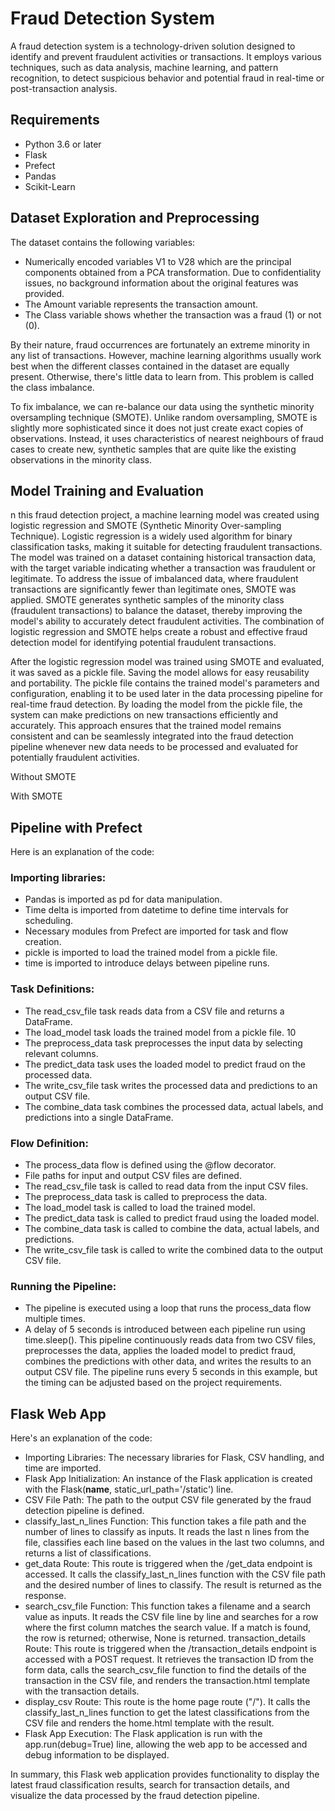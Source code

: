 # Fraud Detection System

A fraud detection system is a technology-driven solution designed to identify and 
prevent fraudulent activities or transactions. It employs various techniques, such 
as data analysis, machine learning, and pattern recognition, to detect suspicious 
behavior and potential fraud in real-time or post-transaction analysis. 

## Requirements
- Python 3.6 or later 
- Flask 
- Prefect 
- Pandas 
- Scikit-Learn

## Dataset Exploration and Preprocessing
The dataset contains the following variables:
- Numerically encoded variables V1 to V28 which are the principal components obtained from a PCA transformation. Due to confidentiality issues, no background information about the original features was provided.
- The Amount variable represents the transaction amount.
- The Class variable shows whether the transaction was a fraud (1) or not (0).

By their nature, fraud occurrences are fortunately an extreme minority in any list of transactions. However, machine learning algorithms usually work best when the different classes contained in the dataset are equally present. Otherwise, there's little data to learn from. This problem is called the class imbalance.

To fix imbalance, we can re-balance our data using the synthetic minority oversampling technique (SMOTE). Unlike random oversampling, SMOTE is slightly more sophisticated since it does not just create exact copies of observations. Instead, it uses characteristics of nearest neighbours of fraud cases to create new, synthetic samples that are quite like the existing observations in the minority class.

## Model Training and Evaluation
n this fraud detection project, a machine learning model was created using logistic regression and SMOTE (Synthetic Minority Over-sampling Technique). Logistic regression is a widely used algorithm for binary classification tasks, making it suitable for detecting fraudulent transactions. The model was trained on a dataset containing historical transaction data, with the target variable indicating whether a transaction was fraudulent or legitimate. To address the issue of imbalanced data, where fraudulent transactions are significantly fewer than legitimate ones, SMOTE was applied. SMOTE generates synthetic samples of the minority class (fraudulent transactions) to balance the dataset, thereby improving the model's ability to accurately detect fraudulent activities. The combination of logistic regression and SMOTE helps create a robust and effective fraud detection model for identifying potential fraudulent transactions.

After the logistic regression model was trained using SMOTE and evaluated, it was saved as a pickle file. Saving the model allows for easy reusability and portability. The pickle file contains the trained model's parameters and configuration, enabling it to be used later in the data processing pipeline for real-time fraud detection. By loading the model from the pickle file, the system can make predictions on new transactions efficiently and accurately. This approach ensures that the trained model remains consistent and can be seamlessly
integrated into the fraud detection pipeline whenever new data needs to be processed and evaluated for potentially fraudulent activities.

Without SMOTE


With SMOTE

## Pipeline with Prefect

Here is an explanation of the code:
### Importing libraries:
- Pandas is imported as pd for data manipulation.
- Time delta is imported from datetime to define time intervals for scheduling.
- Necessary modules from Prefect are imported for task and flow creation.
- pickle is imported to load the trained model from a pickle file.
- time is imported to introduce delays between pipeline runs.
### Task Definitions:
- The read_csv_file task reads data from a CSV file and returns a DataFrame.
- The load_model task loads the trained model from a pickle file.
10
- The preprocess_data task preprocesses the input data by selecting relevant columns.
- The predict_data task uses the loaded model to predict fraud on the processed data.
- The write_csv_file task writes the processed data and predictions to an output CSV file.
- The combine_data task combines the processed data, actual labels, and predictions into a single DataFrame.
### Flow Definition:
- The process_data flow is defined using the @flow decorator.
- File paths for input and output CSV files are defined.
- The read_csv_file task is called to read data from the input CSV files.
- The preprocess_data task is called to preprocess the data.
- The load_model task is called to load the trained model.
- The predict_data task is called to predict fraud using the loaded model.
- The combine_data task is called to combine the data, actual labels, and predictions.
- The write_csv_file task is called to write the combined data to the output CSV file.
### Running the Pipeline:
- The pipeline is executed using a loop that runs the process_data flow multiple times.
- A delay of 5 seconds is introduced between each pipeline run using time.sleep().
This pipeline continuously reads data from two CSV files, preprocesses the data, applies the loaded model to predict fraud, combines the predictions with other data, and writes the results to an output CSV file. The pipeline runs every 5 seconds in this example, but the timing can be adjusted based on the project requirements.


## Flask Web App

Here's an explanation of the code:
- Importing Libraries: The necessary libraries for Flask, CSV handling, and time are imported.
- Flask App Initialization: An instance of the Flask application is created with the Flask(__name__, static_url_path='/static') line.
- CSV File Path: The path to the output CSV file generated by the fraud detection pipeline is defined.
- classify_last_n_lines Function: This function takes a file path and the number of lines to classify as inputs. It reads the last n lines from the file, classifies each line based on the values in the last two columns, and returns a list of classifications.
- get_data Route: This route is triggered when the /get_data endpoint is accessed. It calls the classify_last_n_lines function with the CSV file path and the desired number of lines to classify. The result is returned as the response.
- search_csv_file Function: This function takes a filename and a search value as inputs. It reads the CSV file line by line and searches for a row where the first column matches the search value. If a match is found, the row is returned; otherwise, None is returned.
transaction_details Route: This route is triggered when the /transaction_details endpoint is accessed with a POST request. It retrieves the transaction ID from the form data, calls the search_csv_file function to find the details of the transaction in the CSV file, and renders the transaction.html template with the transaction details.
- display_csv Route: This route is the home page route ("/"). It calls the classify_last_n_lines function to get the latest classifications from the CSV file and renders the home.html template with the result.
- Flask App Execution: The Flask application is run with the app.run(debug=True) line, allowing the web app to be accessed and debug information to be displayed.

In summary, this Flask web application provides functionality to display the latest fraud classification results, search for transaction details, and visualize the data processed by the fraud detection pipeline.